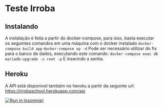 # Teste Irroba

## Instalando
A instalação é feita a partir do docker-compose, para isso, basta executar os seguintes comandos em uma máquina com o docker instalado
`docker-compose build app`
`docker-compose up -d`
Pode ser necessário utilizar do fix para o banco de dados, executando este comando:
`docker-compose exec db mariadb-upgrade -u root -p`
E inserindo a senha.

## Heroku
A API está disponível também no heroku a partir da seguinte url:
https://irrobaschool.herokuapp.com/api

[![Run in Insomnia}](https://insomnia.rest/images/run.svg)](https://insomnia.rest/run/?label=Irroba%20Teste&uri=https%3A%2F%2Fapi.jsonbin.io%2Fb%2F61114805e1b0604017aa2f19)